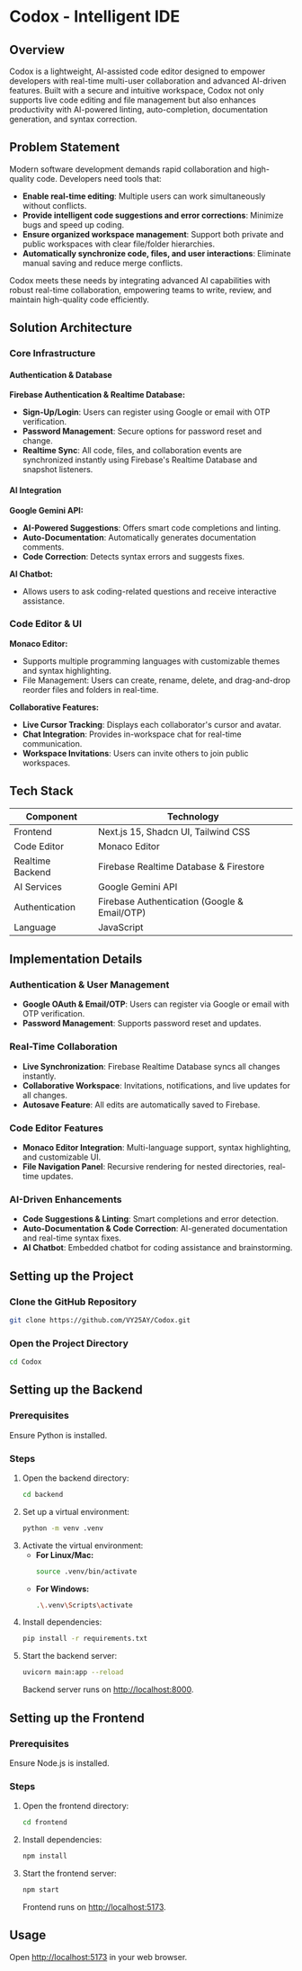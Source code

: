 # Codox - Intelligent IDE

## Overview
Codox is a lightweight, AI-assisted code editor designed to empower developers with real-time multi-user collaboration and advanced AI-driven features. Built with a secure and intuitive workspace, Codox not only supports live code editing and file management but also enhances productivity with AI-powered linting, auto-completion, documentation generation, and syntax correction.

## Problem Statement
Modern software development demands rapid collaboration and high-quality code. Developers need tools that:
- **Enable real-time editing**: Multiple users can work simultaneously without conflicts.
- **Provide intelligent code suggestions and error corrections**: Minimize bugs and speed up coding.
- **Ensure organized workspace management**: Support both private and public workspaces with clear file/folder hierarchies.
- **Automatically synchronize code, files, and user interactions**: Eliminate manual saving and reduce merge conflicts.

Codox meets these needs by integrating advanced AI capabilities with robust real-time collaboration, empowering teams to write, review, and maintain high-quality code efficiently.

## Solution Architecture
### Core Infrastructure
#### Authentication & Database
**Firebase Authentication & Realtime Database:**
- **Sign-Up/Login**: Users can register using Google or email with OTP verification.
- **Password Management**: Secure options for password reset and change.
- **Realtime Sync**: All code, files, and collaboration events are synchronized instantly using Firebase's Realtime Database and snapshot listeners.

#### AI Integration
**Google Gemini API:**
- **AI-Powered Suggestions**: Offers smart code completions and linting.
- **Auto-Documentation**: Automatically generates documentation comments.
- **Code Correction**: Detects syntax errors and suggests fixes.

**AI Chatbot:**
- Allows users to ask coding-related questions and receive interactive assistance.

### Code Editor & UI
**Monaco Editor:**
- Supports multiple programming languages with customizable themes and syntax highlighting.
- File Management: Users can create, rename, delete, and drag-and-drop reorder files and folders in real-time.

**Collaborative Features:**
- **Live Cursor Tracking**: Displays each collaborator's cursor and avatar.
- **Chat Integration**: Provides in-workspace chat for real-time communication.
- **Workspace Invitations**: Users can invite others to join public workspaces.

## Tech Stack
| Component       | Technology                        |
|---------------|---------------------------------|
| Frontend      | Next.js 15, Shadcn UI, Tailwind CSS |
| Code Editor   | Monaco Editor                    |
| Realtime Backend | Firebase Realtime Database & Firestore |
| AI Services   | Google Gemini API                |
| Authentication | Firebase Authentication (Google & Email/OTP) |
| Language      | JavaScript                        |

## Implementation Details
### Authentication & User Management
- **Google OAuth & Email/OTP**: Users can register via Google or email with OTP verification.
- **Password Management**: Supports password reset and updates.

### Real-Time Collaboration
- **Live Synchronization**: Firebase Realtime Database syncs all changes instantly.
- **Collaborative Workspace**: Invitations, notifications, and live updates for all changes.
- **Autosave Feature**: All edits are automatically saved to Firebase.

### Code Editor Features
- **Monaco Editor Integration**: Multi-language support, syntax highlighting, and customizable UI.
- **File Navigation Panel**: Recursive rendering for nested directories, real-time updates.

### AI-Driven Enhancements
- **Code Suggestions & Linting**: Smart completions and error detection.
- **Auto-Documentation & Code Correction**: AI-generated documentation and real-time syntax fixes.
- **AI Chatbot**: Embedded chatbot for coding assistance and brainstorming.

## Setting up the Project
### Clone the GitHub Repository
```bash
git clone https://github.com/VY25AY/Codox.git
```

### Open the Project Directory
```bash
cd Codox
```

## Setting up the Backend
### Prerequisites
Ensure Python is installed.

### Steps
1. Open the backend directory:
   ```bash
   cd backend
   ```
2. Set up a virtual environment:
   ```bash
   python -m venv .venv
   ```
3. Activate the virtual environment:
   - **For Linux/Mac:**
     ```bash
     source .venv/bin/activate
     ```
   - **For Windows:**
     ```bash
     .\.venv\Scripts\activate
     ```
4. Install dependencies:
   ```bash
   pip install -r requirements.txt
   ```
5. Start the backend server:
   ```bash
   uvicorn main:app --reload
   ```
   Backend server runs on [http://localhost:8000](http://localhost:8000).

## Setting up the Frontend
### Prerequisites
Ensure Node.js is installed.

### Steps
1. Open the frontend directory:
   ```bash
   cd frontend
   ```
2. Install dependencies:
   ```bash
   npm install
   ```
3. Start the frontend server:
   ```bash
   npm start
   ```
   Frontend runs on [http://localhost:5173](http://localhost:5173).

## Usage
Open [http://localhost:5173](http://localhost:5173) in your web browser.

